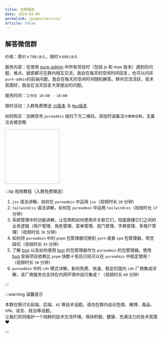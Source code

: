 ```yaml
---
title: 优质服务
date: 2024-03-04
permalink: /pages/service/
article: false
---
```


## 解答微信群

价格：原价<span class="money-deleted">`￥798/永久`</span>，限时`￥698/永久`

服务内容：在使用 [pure-admin](https://github.com/pure-admin) 中所有项目时（包括 js 和 max 版本）遇到的问题、难点、疑惑都可在群内相互交流，我会在每天的空闲时间回复，也可以问非`pure-admin`的前端问题，我会在每天的空闲时间随机解答。群内交流活跃，技术氛围好，我会在当天回复大家提出的问题。

服务时间：`工作日 10:00 - 18:00`

限时活动：入群免费赠送 [`JS`版本](https://pure-admin.cn/pages/js/) 与 [`Max`版本](https://pure-admin.cn/pages/max/)

如何购买：加微信号 `pureadmin` 或扫下方二维码，添加时请备注`付费微信群`，无备注会被忽略

<img :src="$withBase('/img/support/addWx.jpg')" width="180px" height="180px" />

:::tip 视频教程（入群免费赠送）

1. `jsx` 语法讲解，如何在 `pureadmin` 中运用 `jsx`（视频时长 `20` 分钟）
2. `tailwindcss` 语法讲解，如何在 `pureadmin` 中运用 `tailwindcss`（视频时长 `17` 分钟）
3. 系统管理中的功能讲解，让您熟知如何使用并关联它们，彻底搞懂它们之间的业务逻辑（用户管理、角色管理、菜单管理、部门管理、字典管理、多租户管理）（视频时长 `36` 分钟）
4. 如何将 `pureadmin` 中的 `pnpm` 包管理器切换到 `yarn` 或者 `npm` 包管理器，带您踩坑（视频时长 `43` 分钟）
5. 了解 [bun](https://bun.sh/) 以及如何使用 [bun](https://bun.sh/docs/cli/install) 的包管理器作为 `pureadmin` 的包管理器。使用 [bun](https://bun.sh/docs/cli/install) 安装项目依赖比 `pnpm` 快数十倍且已经可以在 `pureadmin` 中稳定使用！（视频时长 `38` 分钟）
6. `pureadmin` 中的 `cdn` 模式详解，新的免费、快速、稳定的国内 `cdn` 厂商集成详解，该厂商服务也支持在内网环境中自行集成！（视频时长 `60` 分钟）

:::

:::warning 温馨提示

本群仅限讨论前端、后端、`AI` 等技术话题。请勿在群内谈论色情、赌博、毒品、`VPN`、谣言、政治等话题。  
让我们共同维护一个纯粹的技术交流环境，保持积极、健康、充满活力的技术氛围 ❤️

:::

<!-- ## 技术指导、bug 修复

<p style="color:red">起步价￥200，若问题未解决全额退款，不收取任何工时费！ </p>

价格：根据问题的数量、难度进行合理定价，按次收费

服务内容：各种前端问题解答、`bug`修复等

如何购买：加微信号 `pureadmin` 或扫下方二维码，添加时请备注`技术指导`，无备注会被忽略

<img :src="$withBase('/img/support/addWx.jpg')" width="180px" height="180px" /> -->

<!-- ## 页面定制开发（软件开发、项目外包）

<p style='color: red'>外包项目排到了 2025-02-01，暂时不接外包了🙏，可预约时间 2025-03-01</p>

<div class='bottom-content'>

价格：根据页面数量、每页难度、开发周期进行合理定价
服务内容：软件开发过程中保证 `页面高还原度`、`代码高质量`、`全方位多次测试`
如何获得服务：加最上方作者微信备注 `软件开发` 即可

| **开发范围** | **范围种类**                                                                      |
| ------------ | --------------------------------------------------------------------------------- |
| 网站         | 后台系统、可视化大屏、企业宣传页、活动推广页等各种只要能在浏览器查看的都能开发    |
| `h5`页面     | 移动端网站、广告推广、电子商务等                                                  |
| 小程序       | 微信、支付宝、抖音、快手、京东小程序等                                            |
| 移动应用程序 | 可安装到安卓`Android`和苹果`iOS`系统的手机`App`软件                               |
| 桌面应用程序 | 可安装到桌面操作系统（如`Windows`、`MacOS`、`Linux`）上的软件，可直接在电脑上运行 |

</div>

<style scoped>
.bottom-content {
  opacity: 0.35;
  transition: opacity 0.45s cubic-bezier(0.175, 0.885, 0.42, 1.31);
}
.bottom-content:hover {
  opacity: 1;
}
</style> -->
